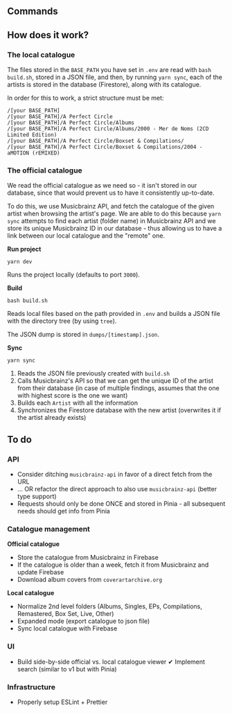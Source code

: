 ## Commands

## How does it work?


### The local catalogue

The files stored in the `BASE_PATH` you have set in `.env` are read with `bash build.sh`, stored in a JSON file, and then, by running `yarn sync`, each of the artists is stored in the database (Firestore), along with its catalogue.

In order for this to work, a strict structure must be met:

```
/[your BASE_PATH]
/[your BASE_PATH]/A Perfect Circle
/[your BASE_PATH]/A Perfect Circle/Albums
/[your BASE_PATH]/A Perfect Circle/Albums/2000 - Mer de Noms (2CD Limited Edition)
/[your BASE_PATH]/A Perfect Circle/Boxset & Compilations/
/[your BASE_PATH]/A Perfect Circle/Boxset & Compilations/2004 - aMOTION (rEMIXED)
```

### The official catalogue

We read the official catalogue as we need so - it isn't stored in our database, since that would prevent us to have it consistently up-to-date.

To do this, we use Musicbrainz API, and fetch the catalogue of the given artist when browsing the artist's page. We are able to do this because `yarn sync` attempts to find each artist (folder name) in Musicbrainz API and we store its unique Musicbrainz ID in our database - thus allowing us to have a link between our local catalogue and the "remote" one.

**Run project**

`yarn dev`

Runs the project locally (defaults to port `3000`).

**Build**

`bash build.sh`

Reads local files based on the path provided in `.env` and builds a JSON file with the directory tree (by using `tree`).

The JSON dump is stored in `dumps/[timestamp].json`.

**Sync**

`yarn sync`

1. Reads the JSON file previously created with `build.sh`
2. Calls Musicbrainz's API so that we can get the unique ID of the artist from their database (in case of multiple findings, assumes that the one with highest score is the one we want)
3. Builds each `Artist` with all the information
4. Synchronizes the Firestore database with the new artist (overwrites it if the artist already exists)

## To do

### API

* Consider ditching `musicbrainz-api` in favor of a direct fetch from the URL
* ... OR refactor the direct approach to also use `musicbrainz-api` (better type support)
* Requests should only be done ONCE and stored in Pinia - all subsequent needs should get info from Pinia

### Catalogue management

**Official catalogue**

* Store the catalogue from Musicbrainz in Firebase
* If the catalogue is older than a week, fetch it from Musicbrainz and update Firebase
* Download album covers from `coverartarchive.org`

**Local catalogue**

* Normalize 2nd level folders (Albums, Singles, EPs, Compilations, Remastered, Box Set, Live, Other)
* Expanded mode (export catalogue to json file)
* Sync local catalogue with Firebase

### UI

* Build side-by-side official vs. local catalogue viewer
✔ Implement search (similar to v1 but with Pinia)

### Infrastructure

* Properly setup ESLint + Prettier
